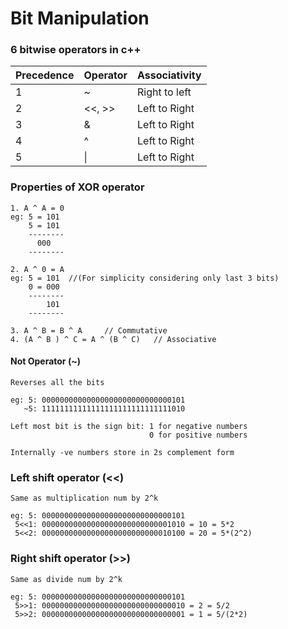 # Bit Manipulation

### 6 bitwise operators in c++

| Precedence  |   Operator  |   Associativity |
|-------------| ------------| ----------------|
|  1 	        |        ~     |   Right to left
|  2  	      |     <<, >>   |   Left to Right
|  3	        |       & 	   |  Left to Right
|  4		      |       ^	     |  Left to Right
|  5		      |       \|      |  Left to Right
 


### Properties of XOR operator 
	1. A ^ A = 0
    eg: 5 = 101
	    5 = 101
	    --------
          000
	    --------
	
	2. A ^ 0 = A
	eg: 5 = 101  //(For simplicity considering only last 3 bits)
	    0 = 000
	    --------
		    101
	    --------

	3. A ^ B = B ^ A     // Commutative
	4. (A ^ B ) ^ C = A ^ (B ^ C)   // Associative
	
#### Not Operator (~)
	Reverses all the bits

	eg: 5: 00000000000000000000000000000101
	   ~5: 11111111111111111111111111111010

	Left most bit is the sign bit: 1 for negative numbers
				                   0 for positive numbers   

	Internally -ve numbers store in 2s complement form
	
### Left shift operator (<<)
	Same as multiplication num by 2^k

	eg: 5: 00000000000000000000000000000101
	 5<<1: 00000000000000000000000000001010 = 10 = 5*2  
	 5<<2: 00000000000000000000000000010100 = 20 = 5*(2^2)  
 
### Right shift operator (>>)
	Same as divide num by 2^k

	eg: 5: 00000000000000000000000000000101
	 5>>1: 00000000000000000000000000000010 = 2 = 5/2
	 5>>2: 00000000000000000000000000000001 = 1 = 5/(2*2)
